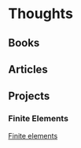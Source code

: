 # Thoughts

## Books

## Articles

## Projects

### Finite Elements

[Finite elements](finite_elements.md)
